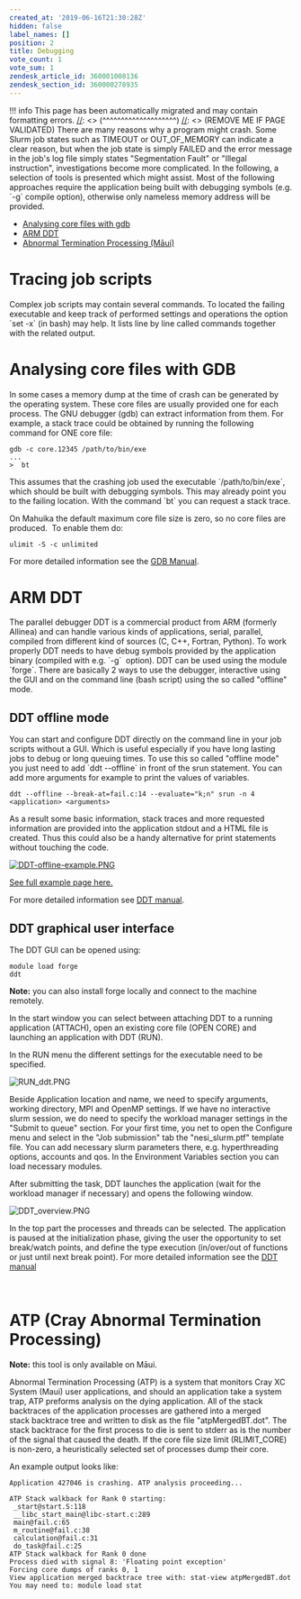 ```yaml
---
created_at: '2019-06-16T21:30:28Z'
hidden: false
label_names: []
position: 2
title: Debugging
vote_count: 1
vote_sum: 1
zendesk_article_id: 360001008136
zendesk_section_id: 360000278935
---
```



[//]: <> (REMOVE ME IF PAGE VALIDATED)
[//]: <> (vvvvvvvvvvvvvvvvvvvv)
!!! info
    This page has been automatically migrated and may contain formatting errors.
[//]: <> (^^^^^^^^^^^^^^^^^^^^)
[//]: <> (REMOVE ME IF PAGE VALIDATED)
There are many reasons why a program might crash. Some Slurm job states
such as TIMEOUT or OUT\_OF\_MEMORY can indicate a clear reason, but when
the job state is simply FAILED and the error message in the job's log
file simply states "Segmentation Fault" or "Illegal instruction",
investigations become more complicated. In the following, a selection of
tools is presented which might assist. Most of the following approaches
require the application being built with debugging symbols (e.g. \`-g\`
compile option), otherwise only nameless memory address will be
provided.

-   [Analysing core files with
    gdb](#h_cf410d73-e14d-4abf-897a-374c965aa9dc)
-   [ARM DDT](#h_c3a74e40-cb68-4f35-b81e-ebf496c587eb)
-   [Abnormal Termination Processing
    (Māui)](#h_214a9eb8-a227-421d-a4c2-57f0309a61ec) 

# Tracing job scripts

Complex job scripts may contain several commands. To located the failing
executable and keep track of performed settings and operations the
option \`set -x\` (in bash) may help. It lists line by line called
commands together with the related output.

# Analysing core files with GDB

In some cases a memory dump at the time of crash can be generated by the
operating system. These core files are usually provided one for each
process. The GNU debugger (gdb) can extract information from them. For
example, a stack trace could be obtained by running the following
command for ONE core file:

    gdb -c core.12345 /path/to/bin/exe
    ...
    >  bt

This assumes that the crashing job used the executable
\`/path/to/bin/exe\`, which should be built with debugging symbols. This
may already point you to the failing location. With the command \`bt\`
you can request a stack trace.

On Mahuika the default maximum core file size is zero, so no core files
are produced.  To enable them do:

    ulimit -S -c unlimited

For more detailed information see the [GDB
Manual](https://www.gnu.org/software/gdb/documentation/).

# ARM DDT

The parallel debugger DDT is a commercial product from ARM (formerly
Allinea) and can handle various kinds of applications, serial, parallel,
compiled from different kind of sources (C, C++, Fortran, Python). To
work properly DDT needs to have debug symbols provided by the
application binary (compiled with e.g. \`-g\`  option). DDT can be used
using the module \`forge\`. There are basically 2 ways to use the
debugger, interactive using the GUI and on the command line (bash
script) using the so called "offline" mode. 

## DDT offline mode

You can start and configure DDT directly on the command line in your job
scripts without a GUI. Which is useful especially if you have long
lasting jobs to debug or long queuing times. To use this so called
"offline mode" you just need to add \`ddt --offline\` in front of the
srun statement. You can add more arguments for example to print the
values of variables. 

    ddt --offline --break-at=fail.c:14 --evaluate="k;n" srun -n 4 <application> <arguments>

As a result some basic information, stack traces and more requested
information are provided into the application stdout and a HTML file is
created. Thus this could also be a handy alternative for print
statements without touching the code.

[![DDT-offline-example.PNG](../../assets/images/DDT-offline-example_0.PNG)](https://mand35.github.io/NeSI_docu_ext/ddt_sample.html)

[See full example page
here.](https://mand35.github.io/NeSI_docu_ext/ddt_sample.html)

For more detailed information see [DDT
manual](https://developer.arm.com/docs/101136/latest/ddt/offline-debugging).

## DDT graphical user interface

The DDT GUI can be opened using:

    module load forge
    ddt

**Note:** you can also install forge locally and connect to the machine
remotely.

In the start window you can select between attaching DDT to a running
application (ATTACH), open an existing core file (OPEN CORE) and
launching an application with DDT (RUN).

In the RUN menu the different settings for the executable need to be
specified.

![RUN\_ddt.PNG](../../assets/images/RUN_ddt_0.PNG)

Beside Application location and name, we need to specify arguments,
working directory, MPI and OpenMP settings. If we have no interactive
slurm session, we do need to specify the workload manager settings in
the "Submit to queue" section. For your first time, you net to open the
Configure menu and select in the "Job submission" tab the
"nesi\_slurm.ptf" template file. You can add necessary slurm parameters
there, e.g. hyperthreading options, accounts and qos. In the Environment
Variables section you can load necessary modules.

After submitting the task, DDT launches the application (wait for the
workload manager if necessary) and opens the following window. 

![DDT\_overview.PNG](../../assets/images/DDT_overview_0.PNG)

In the top part the processes and threads can be selected. The
application is paused at the initialization phase, giving the user the
opportunity to set break/watch points, and define the type execution
(in/over/out of functions or just until next break point). For more
detailed information see the [DDT
manual](https://developer.arm.com/docs/101136/latest/ddt)

 

# ATP (Cray Abnormal Termination Processing)

**Note:** this tool is only available on Māui.

Abnormal Termination Processing (ATP) is a system that monitors Cray XC
System (Maui) user applications, and should an application take a system
trap, ATP preforms analysis on the dying application. All of the stack
backtraces of the application processes are gathered into a merged  
stack backtrace tree and written to disk as the file "atpMergedBT.dot".
The stack backtrace for the first process to die is sent to stderr as is
the number of the signal that caused the death. If the core file size
limit (RLIMIT\_CORE) is non-zero, a heuristically selected set of
processes dump their core.

An example output looks like:

    Application 427046 is crashing. ATP analysis proceeding...

    ATP Stack walkback for Rank 0 starting:
     _start@start.S:118
     __libc_start_main@libc-start.c:289
     main@fail.c:65
     m_routine@fail.c:38
     calculation@fail.c:31
     do_task@fail.c:25
    ATP Stack walkback for Rank 0 done
    Process died with signal 8: 'Floating point exception'
    Forcing core dumps of ranks 0, 1
    View application merged backtrace tree with: stat-view atpMergedBT.dot
    You may need to: module load stat

#  
